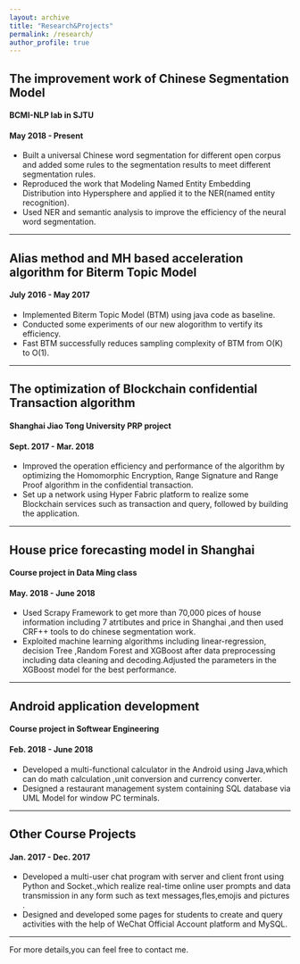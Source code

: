 ```yaml
---
layout: archive
title: "Research&Projects"
permalink: /research/
author_profile: true
---
```



## The improvement work of Chinese Segmentation Model
#### BCMI-NLP lab in SJTU          
#### May 2018 - Present
* Built a universal Chinese word segmentation for different open corpus and added some rules to the
segmentation results to meet different segmentation rules.
* Reproduced the work that Modeling Named Entity Embedding Distribution into Hypersphere and
applied it to the NER(named entity recognition).
* Used NER and semantic analysis to improve the efficiency of the neural word segmentation.
- - - -    

## Alias method and MH based acceleration algorithm for Biterm Topic Model
#### July 2016 - May 2017
* Implemented Biterm Topic Model (BTM) using java code as baseline.
* Conducted some experiments of our new alogorithm to vertify its efficiency.
* Fast BTM successfully reduces sampling complexity of BTM from O(K) to O(1).    

- - - -    
## The optimization of Blockchain confidential Transaction algorithm
#### Shanghai Jiao Tong University PRP project    
#### Sept. 2017 - Mar. 2018 
* Improved the operation efficiency and performance of the algorithm by optimizing the Homomorphic
Encryption, Range Signature and Range Proof algorithm in the confidential transaction.
* Set up a network using Hyper Fabric platform to realize some Blockchain services such as transaction
and query, followed by building the application.    
- - - -    
## House price forecasting model in Shanghai
#### Course project in Data Ming class    
#### May. 2018 - June 2018
* Used Scrapy Framework to get more than 70,000 pices of house information including 7 atrtibutes and
price in Shanghai ,and then used CRF++ tools to do chinese segmentation work.
* Exploited machine learning algorithms including linear-regression, decision Tree ,Random Forest and
XGBoost after data preprocessing including data cleaning and decoding.Adjusted the parameters in
the XGBoost model for the best performance.    
- - - -   
## Android application development
#### Course project in Softwear Engineering    
#### Feb. 2018 - June 2018
* Developed a multi-functional calculator in the Android using Java,which can do math calculation ,unit
conversion and currency converter.
* Designed a restaurant management system containing SQL database via UML Model for window PC
terminals.    
- - - -    
## Other Course Projects
#### Jan. 2017 - Dec. 2017
* Developed a multi-user chat program with server and client front using Python and Socket.,which realize
real-time online user prompts and data transmission in any form such as text messages,fles,emojis and
pictures .
* Designed and developed some pages for students to create and query activities with the help of WeChat
Official Account platform and MySQL.   
- - - -    
For more details,you can feel free to contact me.

